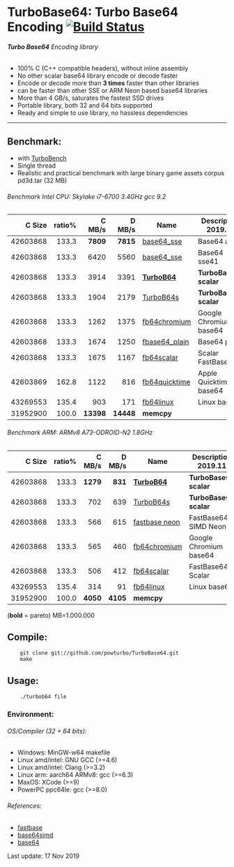 TurboBase64: Turbo Base64 Encoding [![Build Status](https://travis-ci.org/powturbo/TurboBase64.svg?branch=master)](https://travis-ci.org/powturbo/TurboBase64)
===================================

###### **Turbo Base64** Encoding library
 * 100% C (C++ compatible headers), without inline assembly
 * No other scalar base64 library encode or decode faster
 * Encode or decode more than **3 times** faster than other libraries
 * can be faster than other SSE or ARM Neon based base64 libraries
 * More than 4 GB/s, saturates the fastest SSD drives
 * Portable library, both 32 and 64 bits supported
 * Ready and simple to use library, no hassless dependencies
<p>

------------------------------------------------------------------------

## Benchmark:
- with [TurboBench](https://github.com/powturbo/TurboBench)
- Single thread
- Realistic and practical benchmark with large binary game assets corpus pd3d.tar (32 MB)

###### Benchmark Intel CPU: Skylake i7-6700 3.4GHz gcc 9.2
|C Size|ratio%|C MB/s|D MB/s|Name|Description 2019.11|
|--------:|-----:|--------:|--------:|----------------|----------------|
|42603868|133.3|**7809**|**7815**|[base64_sse](https://github.com/aklomp/base64)|Base64 avx2|
|42603868|133.3|6420|5560|[base64_sse](https://github.com/aklomp/base64)|Base64 sse41|
|42603868|133.3|3914|3391|[**TurboB64**](https://github.com/powturbo/TurboBase64)|**TurboBase64 scalar**|
|42603868|133.3|1904|2179|[TurboB64s](https://github.com/powturbo/TurboBase64)|**TurboBase64 scalar**|
|42603868|133.3|1262|1375|[fb64chromium](https://github.com/lemire/fastbase64)|Google Chromium base64|
|42603868|133.3|1674|1250|[fbase64_plain](https://github.com/aklomp/base64)|Base64 plain|
|42603868|133.3|1675|1167|[fb64scalar](https://github.com/lemire/fastbase64)|Scalar FastBase64|
|42603869|162.8|1122|816|[fb64quicktime](https://github.com/lemire/fastbase64)|Apple Quicktime base64|
|43269553|135.4| 903|171|[fb64linux](https://github.com/lemire/fastbase64)|Linux base64|
|31952900|100.0|**13398**|**14448**|**memcpy**|

###### Benchmark ARM: ARMv8 A73-ODROID-N2 1.8GHz
|C Size|ratio%|C MB/s|D MB/s|Name|Description 2019.11|
|--------:|-----:|--------:|--------:|----------------|----------------|
|42603868|133.3|**1279**|**831**|[**TurboB64**](https://github.com/powturbo/TurboBase64)|**TurboBase64 scalar**|
|42603868|133.3|702|639|[TurboB64s](https://github.com/powturbo/TurboBase64)|**TurboBase64 scalar**|
|42603868|133.3|566|615|[fastbase neon](https://github.com/lemire/fastbase64)|FastBase64 SIMD Neon|
|42603868|133.3|565|460|[fb64chromium](https://github.com/lemire/fastbase64)|Google Chromium base64|
|42603868|133.3|506|412|[fb64scalar](https://github.com/lemire/fastbase64)|FastBase64 Scalar|
|43269553|135.4|314|91|[fb64linux](https://github.com/lemire/fastbase64)|Linux base64|
|31952900|100.0|**4050**|**4105**|**memcpy**|

(**bold** = pareto)  MB=1.000.000


<p>

## Compile:
        git clone git://github.com/powturbo/TurboBase64.git
        make

## Usage:

        ./turbob64 file

### Environment:

###### OS/Compiler (32 + 64 bits):
- Windows: MinGW-w64 makefile
- Linux amd/intel: GNU GCC (>=4.6)
- Linux amd/intel: Clang (>=3.2) 
- Linux arm: aarch64 ARMv8:  gcc (>=6.3)
- MaxOS: XCode (>=9)
- PowerPC ppc64le: gcc (>=8.0)

###### References:
- [fastbase](https://github.com/lemire/fastbase64)
- [base64simd](https://github.com/WojciechMula/base64simd)
- [base64](https://github.com/aklomp/base64)

Last update: 17 Nov 2019


